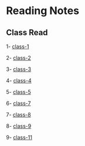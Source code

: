 # Reading Notes

## __Class Read__

1- [class-1](./Class01.md)

2- [class-2](./Class02.md)

3- [class-3](./class3.md)

4- [class-4](./class04.md)

5- [class-5](./class05.md)

6- [class-7](./class07.md)

7- [class-8](./Class08.md)

8- [class-9](./Class-09.md)

9- [class-11](./class11.md)